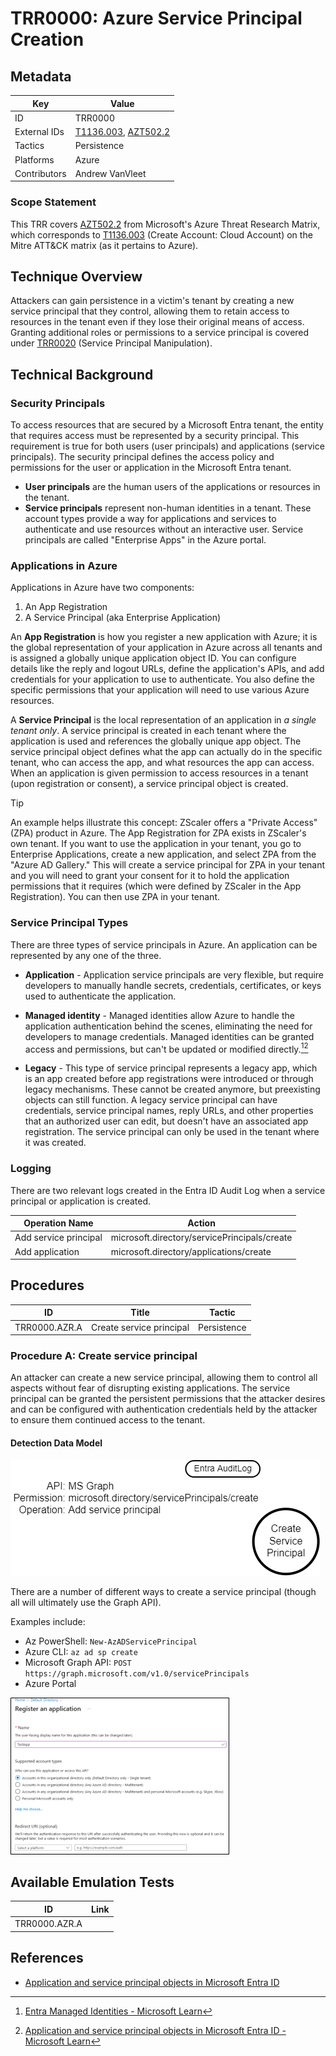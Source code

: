# TRR0000: Azure Service Principal Creation

## Metadata

| Key          | Value                                      |
|--------------|--------------------------------------------|
| ID           | TRR0000                                    |
| External IDs | [T1136.003], [AZT502.2]                    |
| Tactics      | Persistence                                |
| Platforms    | Azure                                      |
| Contributors | Andrew VanVleet                            |

### Scope Statement

This TRR covers [AZT502.2] from Microsoft's Azure Threat Research Matrix, which
corresponds to [T1136.003] (Create Account: Cloud Account) on the Mitre ATT&CK
matrix (as it pertains to Azure).

## Technique Overview

Attackers can gain persistence in a victim's tenant by creating a new service
principal that they control, allowing them to retain access to resources in the
tenant even if they lose their original means of access. Granting additional
roles or permissions to a service principal is covered under [TRR0020] (Service
Principal Manipulation).

## Technical Background

### Security Principals

To access resources that are secured by a Microsoft Entra tenant, the entity
that requires access must be represented by a security principal. This
requirement is true for both users (user principals) and applications (service
principals). The security principal defines the access policy and permissions
for the user or application in the Microsoft Entra tenant.

- **User principals** are the human users of the applications or resources in
  the tenant.
- **Service principals** represent non-human identities in a tenant. These
  account types provide a way for applications and services to authenticate and
  use resources without an interactive user. Service principals are called
  "Enterprise Apps" in the Azure portal.

### Applications in Azure

Applications in Azure have two components:

1. An App Registration
2. A Service Principal (aka Enterprise Application)

An **App Registration** is how you register a new application with Azure; it is
the global representation of your application in Azure across all tenants and is
assigned a globally unique application object ID. You can configure details like
the reply and logout URLs, define the application's APIs, and add credentials
for your application to use to authenticate. You also define the specific
permissions that your application will need to use various Azure resources.

A **Service Principal** is the local representation of an application in *a
single tenant only*. A service principal is created in each tenant where the
application is used and references the globally unique app object. The service
principal object defines what the app can actually do in the specific tenant,
who can access the app, and what resources the app can access. When an
application is given permission to access resources in a tenant (upon
registration or consent), a service principal object is created.  

> [!TIP]
>
> An example helps illustrate this concept: ZScaler offers a "Private Access"
> (ZPA) product in Azure. The App Registration for ZPA exists in ZScaler's own
> tenant. If you want to use the application in your tenant, you go to
> Enterprise Applications, create a new application, and select ZPA from the
> "Azure AD Gallery." This will create a service principal for ZPA in your
> tenant and you will need to grant your consent for it to hold the application
> permissions that it requires (which were defined by ZScaler in the App
> Registration). You can then use ZPA in your tenant.

### Service Principal Types

There are three types of service principals in Azure. An application can be
represented by any one of the three.

- **Application** - Application service principals are very flexible, but
  require developers to manually handle secrets, credentials, certificates, or
  keys used to authenticate the application.

- **Managed identity** - Managed identities allow Azure to handle the
  application authentication behind the scenes, eliminating the need for
  developers to manage credentials. Managed identities can be granted access and
  permissions, but can't be updated or modified directly.[^1][^2]

- **Legacy** - This type of service principal represents a legacy app, which is
  an app created before app registrations were introduced or through legacy
  mechanisms. These cannot be created anymore, but preexisting objects can still
  function. A legacy service principal can have credentials, service principal
  names, reply URLs, and other properties that an authorized user can edit, but
  doesn't have an associated app registration. The service principal can only be
  used in the tenant where it was created.

### Logging

There are two relevant logs created in the Entra ID Audit Log when a service
principal or application is created.

| Operation Name | Action |
| ----- | ----- |
| Add service principal | microsoft.directory/servicePrincipals/create |
| Add application | microsoft.directory/applications/create |

## Procedures

| ID                           | Title            | Tactic            |
|------------------------------|------------------|-------------------|
| TRR0000.AZR.A                | Create service principal | Persistence    |

### Procedure A: Create service principal

An attacker can create a new service principal, allowing them to control all
aspects without fear of disrupting existing applications. The service principal
can be granted the persistent permissions that the attacker desires and can be
configured with authentication credentials held by the attacker to ensure them
continued access to the tenant.

#### Detection Data Model

![DDM - Procedure Name 1](ddms/trr0000_a.png)

There are a number of different ways to create a service principal (though all
will ultimately use the Graph API).

Examples include:

- Az PowerShell: `New-AzADServicePrincipal`
- Azure CLI: `az ad sp create`
- Microsoft Graph API: `POST https://graph.microsoft.com/v1.0/servicePrincipals`
- Azure Portal

 ![Creating an SPN in the Azure Portal](images/create_service_principal.png)

## Available Emulation Tests

| ID            | Link             |
|---------------|------------------|
| TRR0000.AZR.A |                  |

## References

- [Application and service principal objects in Microsoft Entra ID]

[T1136.003]: https://attack.mitre.org/techniques/T1136/003/
[AZT502.2]: https://microsoft.github.io/Azure-Threat-Research-Matrix/Persistence/AZT502/AZT502-2/
[TRR0020]: ../../trr0020/azr/README.md
[Application and service principal objects in Microsoft Entra ID]: https://learn.microsoft.com/en-us/entra/identity-platform/app-objects-and-service-principals

[^1]: [Entra Managed Identities - Microsoft Learn](https://learn.microsoft.com/en-us/entra/identity/managed-identities-azure-resources/overview)
[^2]: [Application and service principal objects in Microsoft Entra ID - Microsoft Learn](https://learn.microsoft.com/en-us/entra/identity-platform/app-objects-and-service-principals)
